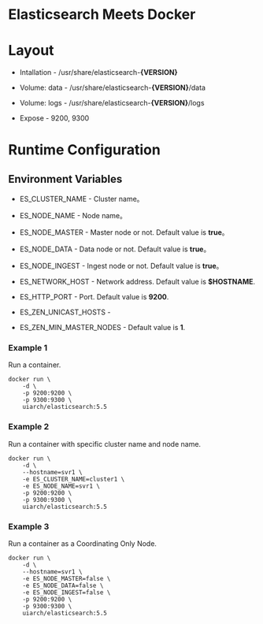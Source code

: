 Elasticsearch Meets Docker
===

# Layout
* Intallation - /usr/share/elasticsearch-__{VERSION}__

* Volume: data - /usr/share/elasticsearch-__{VERSION}__/data

* Volume: logs - /usr/share/elasticsearch-__{VERSION}__/logs

* Expose - 9200, 9300

# Runtime Configuration

## Environment Variables
* ES_CLUSTER_NAME - Cluster name。

* ES_NODE_NAME - Node name。

* ES_NODE_MASTER - Master node or not. Default value is __true__。

* ES_NODE_DATA - Data node or not. Default value is __true__。

* ES_NODE_INGEST - Ingest node or not. Default value is __true__。

* ES_NETWORK_HOST - Network address. Default value is __$HOSTNAME__.

* ES_HTTP_PORT - Port. Default value is __9200__.

* ES_ZEN_UNICAST_HOSTS -

* ES_ZEN_MIN_MASTER_NODES - Default value is __1__.


### Example 1
 Run a container.
```
docker run \
    -d \
    -p 9200:9200 \
    -p 9300:9300 \
    uiarch/elasticsearch:5.5
```

### Example 2
Run a container with specific cluster name and node name.
```
docker run \
    -d \
    --hostname=svr1 \
    -e ES_CLUSTER_NAME=cluster1 \
    -e ES_NODE_NAME=svr1 \
    -p 9200:9200 \
    -p 9300:9300 \
    uiarch/elasticsearch:5.5
```
### Example 3
Run a container as a Coordinating Only Node.
```
docker run \
    -d \
    --hostname=svr1 \
    -e ES_NODE_MASTER=false \
    -e ES_NODE_DATA=false \
    -e ES_NODE_INGEST=false \
    -p 9200:9200 \
    -p 9300:9300 \
    uiarch/elasticsearch:5.5
```
